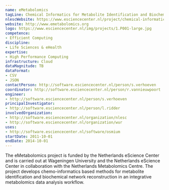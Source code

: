 ```yaml
---
name: eMetabolomics
tagLine: Chemical Informatics for Metabolite Identification and Biochemical Network Reconstruction
nlescWebsite: https://www.esciencecenter.nl/project/chemical-informatics-for-metabolite-identification-and-biochemical-network
website: http://www.emetabolomics.org
logo: https://www.esciencecenter.nl/img/projects/1.P001-large.jpg
competence:
- Efficient Computing
discipline:
- Life Sciences & eHealth
expertise:
- High Performance Computing
infrastructure: Cloud
dataMagnitude: TB
dataFormat:
- CSV
- JSON
contactPerson: http://software.esciencecenter.nl/person/s.verhoeven
coordinator: http://software.esciencecenter.nl/person/r.vannieuwpoort
engineer:
- http://software.esciencecenter.nl/person/s.verhoeven
principalInvestigator:
- http://software.esciencecenter.nl/person/l.ridder
involvedOrganization:
- http://software.esciencecenter.nl/organization/nlesc
- http://software.esciencecenter.nl/organization/wur
uses:
- http://software.esciencecenter.nl/software/osmium
startDate: 2011-10-01
endDate: 2014-10-01
---
```

The eMetabolomics project is funded by the Netherlands eScience Center and is carried out at Wageningen University and the Netherlands eScience Center in collaboration with the Netherlands Metabolomics Centre. The project develops chemo-informatics based methods for metabolite identification and biochemical network reconstruction in an integrative metabolomics data analysis workflow.

